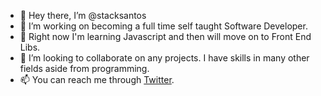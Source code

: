 - 👋 Hey there, I’m @stacksantos
- 👀 I’m working on becoming a full time self taught Software Developer.
- 🌱 Right now I'm learning Javascript and then will move on to Front End Libs.
- 💞️ I’m looking to collaborate on any projects.  I have skills in many other fields aside from programming.
- 📫 You can reach me through <a href= https//twitter.com/stacksantos target="__blank">Twitter</a>.

<!---
stacksantos/stacksantos is a ✨ special ✨ repository because its `README.md` (this file) appears on your GitHub profile.
You can click the Preview link to take a look at your changes.
--->
